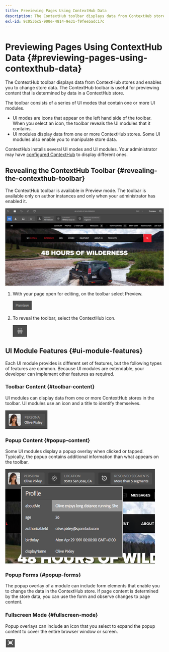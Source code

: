 ```yaml
---
title: Previewing Pages Using ContextHub Data
description: The ContextHub toolbar displays data from ContextHub stores and enables you to change store data and  is useful for previewing content
exl-id: 9c0536c5-900e-4814-9e31-f9fee5adc17c
---
```

# Previewing Pages Using ContextHub Data  {#previewing-pages-using-contexthub-data}

The ContextHub toolbar displays data from ContextHub stores and enables you to change store data. The ContextHub toolbar is useful for previewing content that is determined by data in a ContextHub store.

The toolbar consists of a series of UI modes that contain one or more UI modules.

* UI modes are icons that appear on the left hand side of the toolbar. When you select an icon, the toolbar reveals the UI modules that it contains.
* UI modules display data from one or more ContextHub stores. Some UI modules also enable you to manipulate store data.

ContextHub installs several UI modes and UI modules. Your administrator may have [configured ContextHub](/help/implementing/developing/personalization/configuring-contexthub.md) to display different ones.

## Revealing the ContextHub Toolbar {#revealing-the-contexthub-toolbar}

The ContextHub toolbar is available in Preview mode. The toolbar is available only on author instances and only when your administrator has enabled it.

![The ContextHub toolbar](/help/sites-cloud/authoring/assets/contexthub-toolbar.png)

1. With your page open for editing, on the toolbar select Preview.

   ![The Preview button](/help/sites-cloud/authoring/assets/contexthub-preview-button.png)

1. To reveal the toolbar, select the ContextHub icon.

   ![The ContextHub button](/help/sites-cloud/authoring/assets/contexthub-button.png)

## UI Module Features {#ui-module-features}

Each UI module provides is different set of features, but the following types of features are common. Because UI modules are extendable, your developer can implement other features as required.

### Toolbar Content {#toolbar-content}

UI modules can display data from one or more ContextHub stores in the toolbar. UI modules use an icon and a title to identify themselves.

![ContextHub personas](/help/sites-cloud/authoring/assets/contexthub-persona-button.png)

### Popup Content {#popup-content}

Some UI modules display a popup overlay when clicked or tapped. Typically, the popup contains additional information than what appears on the toolbar.

![ContextHub profile information](/help/sites-cloud/authoring/assets/contexthub-profile.png)

### Popup Forms {#popup-forms}

The popup overlay of a module can include form elements that enable you to change the data in the ContextHub store. If page content is determined by the store data, you can use the form and observe changes to page content.

### Fullscreen Mode {#fullscreen-mode}

Popup overlays can include an icon that you select to expand the popup content to cover the entire browser window or screen.

![Fullscreen button](/help/sites-cloud/authoring/assets/contexthub-fullscreen.png)
